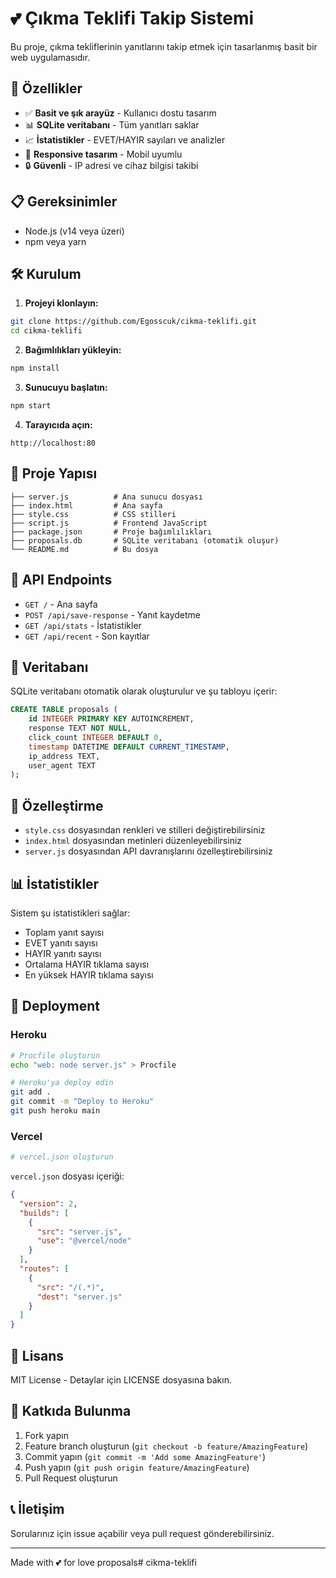 # 💕 Çıkma Teklifi Takip Sistemi

Bu proje, çıkma tekliflerinin yanıtlarını takip etmek için tasarlanmış basit bir web uygulamasıdır.

## 🚀 Özellikler

- ✅ **Basit ve şık arayüz** - Kullanıcı dostu tasarım
- 📊 **SQLite veritabanı** - Tüm yanıtları saklar
- 📈 **İstatistikler** - EVET/HAYIR sayıları ve analizler
- 📱 **Responsive tasarım** - Mobil uyumlu
- 🔒 **Güvenli** - IP adresi ve cihaz bilgisi takibi

## 📋 Gereksinimler

- Node.js (v14 veya üzeri)
- npm veya yarn

## 🛠️ Kurulum

1. **Projeyi klonlayın:**
```bash
git clone https://github.com/Egosscuk/cikma-teklifi.git
cd cikma-teklifi
```

2. **Bağımlılıkları yükleyin:**
```bash
npm install
```

3. **Sunucuyu başlatın:**
```bash
npm start
```

4. **Tarayıcıda açın:**
```
http://localhost:80
```

## 📁 Proje Yapısı

```
├── server.js          # Ana sunucu dosyası
├── index.html         # Ana sayfa
├── style.css          # CSS stilleri
├── script.js          # Frontend JavaScript
├── package.json       # Proje bağımlılıkları
├── proposals.db       # SQLite veritabanı (otomatik oluşur)
└── README.md          # Bu dosya
```

## 🔧 API Endpoints

- `GET /` - Ana sayfa
- `POST /api/save-response` - Yanıt kaydetme
- `GET /api/stats` - İstatistikler
- `GET /api/recent` - Son kayıtlar

## 💾 Veritabanı

SQLite veritabanı otomatik olarak oluşturulur ve şu tabloyu içerir:

```sql
CREATE TABLE proposals (
    id INTEGER PRIMARY KEY AUTOINCREMENT,
    response TEXT NOT NULL,
    click_count INTEGER DEFAULT 0,
    timestamp DATETIME DEFAULT CURRENT_TIMESTAMP,
    ip_address TEXT,
    user_agent TEXT
);
```

## 🎨 Özelleştirme

- `style.css` dosyasından renkleri ve stilleri değiştirebilirsiniz
- `index.html` dosyasından metinleri düzenleyebilirsiniz
- `server.js` dosyasından API davranışlarını özelleştirebilirsiniz

## 📊 İstatistikler

Sistem şu istatistikleri sağlar:
- Toplam yanıt sayısı
- EVET yanıtı sayısı
- HAYIR yanıtı sayısı
- Ortalama HAYIR tıklama sayısı
- En yüksek HAYIR tıklama sayısı

## 🚀 Deployment

### Heroku
```bash
# Procfile oluşturun
echo "web: node server.js" > Procfile

# Heroku'ya deploy edin
git add .
git commit -m "Deploy to Heroku"
git push heroku main
```

### Vercel
```bash
# vercel.json oluşturun
```

`vercel.json` dosyası içeriği:
```json
{
  "version": 2,
  "builds": [
    {
      "src": "server.js",
      "use": "@vercel/node"
    }
  ],
  "routes": [
    {
      "src": "/(.*)",
      "dest": "server.js"
    }
  ]
}
```

## 📝 Lisans

MIT License - Detaylar için LICENSE dosyasına bakın.

## 🤝 Katkıda Bulunma

1. Fork yapın
2. Feature branch oluşturun (`git checkout -b feature/AmazingFeature`)
3. Commit yapın (`git commit -m 'Add some AmazingFeature'`)
4. Push yapın (`git push origin feature/AmazingFeature`)
5. Pull Request oluşturun

## 📞 İletişim

Sorularınız için issue açabilir veya pull request gönderebilirsiniz.

---

Made with 💕 for love proposals#   c i k m a - t e k l i f i  
 